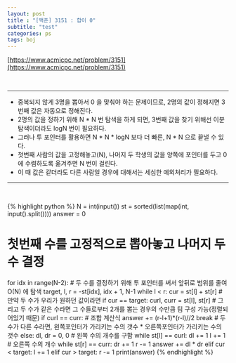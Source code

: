 ```yaml
---
layout: post
title : "[백준] 3151 : 합이 0"
subtitle: "test"
categories: ps
tags: boj
---
```


[https://www.acmicpc.net/problem/3151](https://www.acmicpc.net/problem/3151)

<br>

---

-   중복되지 않게 3명을 뽑아서 0 을 맞춰야 하는 문제이므로, 2명의 값이 정해지면 3번째 값은 자동으로 정해진다.
-   2명의 값을 정하기 위해 N \* N 번 탐색을 하게 되면, 3번째 값을 찾기 위해선 이분탐색이더라도 logN 번이 필요하다.
-   그러나 투 포인터를 활용하면 N \* N \* logN 보다 더 빠른, N \* N 으로 끝낼 수 있다.
-   첫번째 사람의 값을 고정해놓고(N), 나머지 두 학생의 값을 양쪽에 포인터를 두고 0 에 수렴하도록 옮겨주면 N 번이 걸린다.
-   이 때 값은 같더라도 다른 사람일 경우에 대해서는 세심한 예외처리가 필요하다.

---
<br>

{% highlight python %}
N = int(input())
st = sorted(list(map(int, input().split())))
answer = 0

# 첫번째 수를 고정적으로 뽑아놓고 나머지 두 수 결정
for idx in range(N-2):
    # 두 수를 결정하기 위해 투 포인터를 써서 앞뒤로 범위를 줄여 O(N) 에 탐색
    target, l, r = -st[idx], idx + 1, N-1
    while l < r:
        cur = st[l] + st[r]
        # 만약 두 수가 우리가 원하던 값이라면
        if cur == target:
            curl, curr = st[l], st[r]
            # 그리고 두 수가 같은 수라면 그 수들로부터 2개를 뽑는 경우의 수만큼 팀 구성 가능(정렬되어있기 때문)
            if curl == curr:
                # 조합 계산식
                answer += (r-l+1)*(r-l)//2
                break
            # 두 수가 다른 수라면, 왼쪽포인터가 가리키는 수의 갯수 * 오른쪽포인터가 가리키는 수의 갯수
            else:
                dl, dr = 0, 0
                # 왼쪽 수의 개수를 구함
                while st[l] == curl:
                    dl += 1
                    l += 1
                # 오른쪽 수의 개수
                while st[r] == curr:
                    dr += 1
                    r -= 1
                answer += dl * dr
        elif cur < target:
            l += 1
        elif cur > target:
            r -= 1
print(answer)
{% endhighlight %}